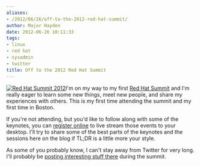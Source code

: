 ```yaml
---
aliases:
- /2012/06/26/off-to-the-2012-red-hat-summit/
author: Major Hayden
date: 2012-06-26 10:11:33
tags:
- linux
- red hat
- sysadmin
- twitter
title: Off to the 2012 Red Hat Summit
---
```


[<img src="/wp-content/uploads/2012/06/redhatsummit2012.jpg" alt="Red Hat Summit 2012" title="Red Hat Summit 2012" width="334" height="216" class="alignright size-full wp-image-3502" srcset="/wp-content/uploads/2012/06/redhatsummit2012.jpg 334w, /wp-content/uploads/2012/06/redhatsummit2012-300x194.jpg 300w" sizes="(max-width: 334px) 100vw, 334px" />][1]I'm on my way to my first [Red Hat Summit][2] and I'm really eager to learn some new things, meet new people, and share my experiences with others. This is my first time attending the summit and my first time in Boston.

If you're not attending, but you'd like to follow along with some of the keynotes, you can [register online][3] to live stream those events to your desktop. I'll try to share some of the best parts of the keynotes and the sessions here on the blog if TL;DR is a little more your style.

As some of you probably know, I can't stay away from Twitter for very long. I'll probably be [posting interesting stuff there][4] during the summit.

<br style="clear:both;" />

 [1]: /wp-content/uploads/2012/06/redhatsummit2012.jpg
 [2]: http://www.redhat.com/summit/
 [3]: http://bit.ly/MMik5G
 [4]: http://twitter.com/rackerhacker/